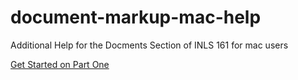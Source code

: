 # document-markup-mac-help
Additional Help for the Docments Section of INLS 161 for mac users

[Get Started on Part One](docs/mac-project-part-1/mac-docs-1.md)

